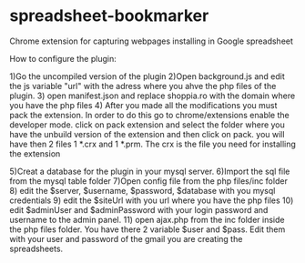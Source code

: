 # spreadsheet-bookmarker

Chrome extension for capturing webpages installing in Google spreadsheet

How to configure the plugin:

1)Go the uncompiled version of the plugin
2)Open background.js and edit the js variable "url" with the adress where you ahve the php files of the plugin. 
3) open manifest.json and replace shoppia.ro with the domain where you have the php files
4) After you made all the modifications you must pack the extension. In order to do this go to chrome/extensions enable the developer mode. click on pack extension and select the folder where you have the unbuild version of the extension and then click on pack. you will have then 2 files  1 *.crx and 1 *.prm. The crx is the file you need for installing the extension

5)Creat a database for the plugin in your mysql server.
6)Import the sql file from the mysql table folder
7)Open config file from the php files/inc folder
8) edit the $server, $username, $password, $database with you mysql credentials
9) edit the $siteUrl with you url where you have the php files
10) edit $adminUser and $adminPassword with your login password and username to the admin panel.
11) open ajax.php from the inc folder inside the php files folder. You have there 2 variable $user and $pass. Edit them with your user and password of the gmail you are creating the spreadsheets.



